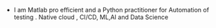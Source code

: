 - I am Matlab pro efficient and a Python practitioner for Automation of testing . Native cloud , CI/CD, ML,AI and Data Science
